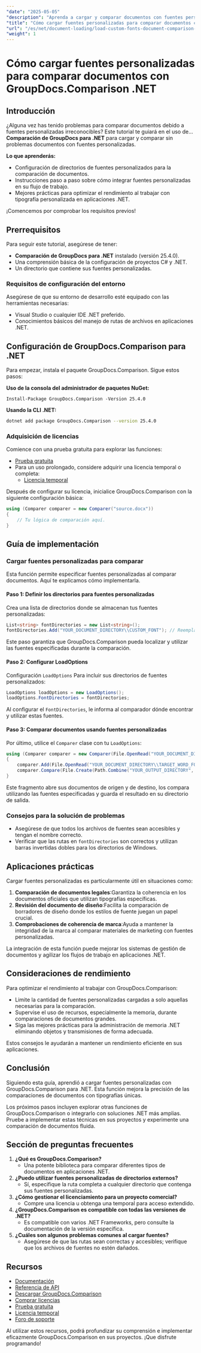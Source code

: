 ```yaml
---
"date": "2025-05-05"
"description": "Aprenda a cargar y comparar documentos con fuentes personalizadas sin problemas con GroupDocs.Comparison para .NET. Siga las instrucciones paso a paso y las prácticas recomendadas."
"title": "Cómo cargar fuentes personalizadas para comparar documentos con GroupDocs.Comparison .NET"
"url": "/es/net/document-loading/load-custom-fonts-document-comparison-groupdocs-net/"
"weight": 1
---
```


# Cómo cargar fuentes personalizadas para comparar documentos con GroupDocs.Comparison .NET

## Introducción

¿Alguna vez has tenido problemas para comparar documentos debido a fuentes personalizadas irreconocibles? Este tutorial te guiará en el uso de... **Comparación de GroupDocs para .NET** para cargar y comparar sin problemas documentos con fuentes personalizadas. 

**Lo que aprenderás:**
- Configuración de directorios de fuentes personalizados para la comparación de documentos.
- Instrucciones paso a paso sobre cómo integrar fuentes personalizadas en su flujo de trabajo.
- Mejores prácticas para optimizar el rendimiento al trabajar con tipografía personalizada en aplicaciones .NET.

¡Comencemos por comprobar los requisitos previos!

## Prerrequisitos

Para seguir este tutorial, asegúrese de tener:

- **Comparación de GroupDocs para .NET** instalado (versión 25.4.0).
- Una comprensión básica de la configuración de proyectos C# y .NET.
- Un directorio que contiene sus fuentes personalizadas.

### Requisitos de configuración del entorno
Asegúrese de que su entorno de desarrollo esté equipado con las herramientas necesarias:
- Visual Studio o cualquier IDE .NET preferido.
- Conocimientos básicos del manejo de rutas de archivos en aplicaciones .NET.

## Configuración de GroupDocs.Comparison para .NET

Para empezar, instala el paquete GroupDocs.Comparison. Sigue estos pasos:

**Uso de la consola del administrador de paquetes NuGet:**

```shell
Install-Package GroupDocs.Comparison -Version 25.4.0
```

**Usando la CLI .NET:**

```bash
dotnet add package GroupDocs.Comparison --version 25.4.0
```

### Adquisición de licencias

Comience con una prueba gratuita para explorar las funciones:
- [Prueba gratuita](https://releases.groupdocs.com/comparison/net/)
- Para un uso prolongado, considere adquirir una licencia temporal o completa:
  - [Licencia temporal](https://purchase.groupdocs.com/temporary-license/)

Después de configurar su licencia, inicialice GroupDocs.Comparison con la siguiente configuración básica:

```csharp
using (Comparer comparer = new Comparer("source.docx"))
{
    // Tu lógica de comparación aquí.
}
```

## Guía de implementación

### Cargar fuentes personalizadas para comparar

Esta función permite especificar fuentes personalizadas al comparar documentos. Aquí te explicamos cómo implementarla.

#### Paso 1: Definir los directorios para fuentes personalizadas

Crea una lista de directorios donde se almacenan tus fuentes personalizadas:

```csharp
List<string> fontDirectories = new List<string>();
fontDirectories.Add("YOUR_DOCUMENT_DIRECTORY\\CUSTOM_FONT"); // Reemplace con la ruta del directorio de fuentes personalizadas.
```

Este paso garantiza que GroupDocs.Comparison pueda localizar y utilizar las fuentes especificadas durante la comparación.

#### Paso 2: Configurar LoadOptions

Configuración `LoadOptions` Para incluir sus directorios de fuentes personalizados:

```csharp
LoadOptions loadOptions = new LoadOptions();
loadOptions.FontDirectories = fontDirectories;
```

Al configurar el `FontDirectories`, le informa al comparador dónde encontrar y utilizar estas fuentes.

#### Paso 3: Comparar documentos usando fuentes personalizadas

Por último, utilice el `Comparer` clase con tu `LoadOptions`:

```csharp
using (Comparer comparer = new Comparer(File.OpenRead("YOUR_DOCUMENT_DIRECTORY\\SOURCE_WORD_FONT"), loadOptions))
{
    comparer.Add(File.OpenRead("YOUR_DOCUMENT_DIRECTORY\\TARGET_WORD_FONT"));
    comparer.Compare(File.Create(Path.Combine("YOUR_OUTPUT_DIRECTORY", "RESULT_WORD_FONT")));
}
```

Este fragmento abre sus documentos de origen y de destino, los compara utilizando las fuentes especificadas y guarda el resultado en su directorio de salida.

### Consejos para la solución de problemas

- Asegúrese de que todos los archivos de fuentes sean accesibles y tengan el nombre correcto.
- Verificar que las rutas en `fontDirectories` son correctos y utilizan barras invertidas dobles para los directorios de Windows.

## Aplicaciones prácticas

Cargar fuentes personalizadas es particularmente útil en situaciones como:

1. **Comparación de documentos legales**:Garantiza la coherencia en los documentos oficiales que utilizan tipografías específicas.
2. **Revisión del documento de diseño**:Facilita la comparación de borradores de diseño donde los estilos de fuente juegan un papel crucial.
3. **Comprobaciones de coherencia de marca**:Ayuda a mantener la integridad de la marca al comparar materiales de marketing con fuentes personalizadas.

La integración de esta función puede mejorar los sistemas de gestión de documentos y agilizar los flujos de trabajo en aplicaciones .NET.

## Consideraciones de rendimiento

Para optimizar el rendimiento al trabajar con GroupDocs.Comparison:
- Limite la cantidad de fuentes personalizadas cargadas a solo aquellas necesarias para la comparación.
- Supervise el uso de recursos, especialmente la memoria, durante comparaciones de documentos grandes.
- Siga las mejores prácticas para la administración de memoria .NET eliminando objetos y transmisiones de forma adecuada.

Estos consejos le ayudarán a mantener un rendimiento eficiente en sus aplicaciones.

## Conclusión

Siguiendo esta guía, aprendió a cargar fuentes personalizadas con GroupDocs.Comparison para .NET. Esta función mejora la precisión de las comparaciones de documentos con tipografías únicas. 

Los próximos pasos incluyen explorar otras funciones de GroupDocs.Comparison o integrarlo con soluciones .NET más amplias. Pruebe a implementar estas técnicas en sus proyectos y experimente una comparación de documentos fluida.

## Sección de preguntas frecuentes

1. **¿Qué es GroupDocs.Comparison?**
   - Una potente biblioteca para comparar diferentes tipos de documentos en aplicaciones .NET.
2. **¿Puedo utilizar fuentes personalizadas de directorios externos?**
   - Sí, especifique la ruta completa a cualquier directorio que contenga sus fuentes personalizadas.
3. **¿Cómo gestionar el licenciamiento para un proyecto comercial?**
   - Compre una licencia u obtenga una temporal para acceso extendido.
4. **¿GroupDocs.Comparison es compatible con todas las versiones de .NET?**
   - Es compatible con varios .NET Frameworks, pero consulte la documentación de la versión específica.
5. **¿Cuáles son algunos problemas comunes al cargar fuentes?**
   - Asegúrese de que las rutas sean correctas y accesibles; verifique que los archivos de fuentes no estén dañados.

## Recursos
- [Documentación](https://docs.groupdocs.com/comparison/net/)
- [Referencia de API](https://reference.groupdocs.com/comparison/net/)
- [Descargar GroupDocs.Comparison](https://releases.groupdocs.com/comparison/net/)
- [Comprar licencias](https://purchase.groupdocs.com/buy)
- [Prueba gratuita](https://releases.groupdocs.com/comparison/net/)
- [Licencia temporal](https://purchase.groupdocs.com/temporary-license/)
- [Foro de soporte](https://forum.groupdocs.com/c/comparison/)

Al utilizar estos recursos, podrá profundizar su comprensión e implementar eficazmente GroupDocs.Comparison en sus proyectos. ¡Que disfrute programando!